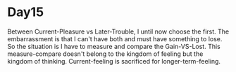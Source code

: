 # Day15

Between Current-Pleasure vs Later-Trouble, I until now choose the first. The embarrassment is that I can't have both and must have something to lose. So the situation is I have to measure and compare the Gain-VS-Lost. This measure-compare doesn't belong to the kingdom of feeling but the kingdom of thinking. Current-feeling is sacrificed for longer-term-feeling.

